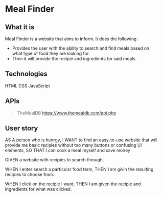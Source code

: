# Meal Finder

## What it is
Meal Finder is a website that aims to inform. It does the following:
- Provides the user with the ability to search and find meals based on what type of food they are looking for.
- Then it will provide the recipie and ingredients for said meals.

## Technologies
HTML
CSS 
JavaScript

## APIs
> TheMealDB https://www.themealdb.com/api.php

## User story
AS A person who is hunrgy, I WANT to find an easy-to-use website that will provide me basic recipies without too many buttons or confusing UI elements, SO THAT I can cook a meal myself and save money

GIVEN a website with recipies to search through,

WHEN I enter search a particular food term, THEN I am givin the resulting recipies to choose from.

WHEN I click on the recipie I want, THEN I am given the recipie and ingredients for what was clicked.


